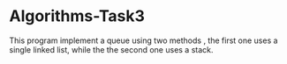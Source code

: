 # Algorithms-Task3
This program implement a queue using two methods , the first one uses a single linked list, while the the second one uses a stack.
